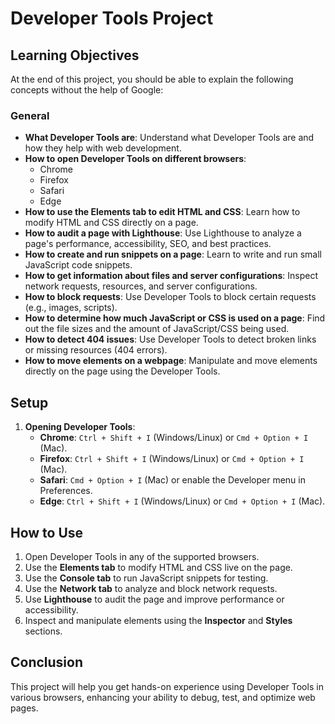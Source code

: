 # Developer Tools Project

## Learning Objectives

At the end of this project, you should be able to explain the following concepts without the help of Google:

### General

- **What Developer Tools are**: Understand what Developer Tools are and how they help with web development.
- **How to open Developer Tools on different browsers**:
  - Chrome
  - Firefox
  - Safari
  - Edge
- **How to use the Elements tab to edit HTML and CSS**: Learn how to modify HTML and CSS directly on a page.
- **How to audit a page with Lighthouse**: Use Lighthouse to analyze a page's performance, accessibility, SEO, and best practices.
- **How to create and run snippets on a page**: Learn to write and run small JavaScript code snippets.
- **How to get information about files and server configurations**: Inspect network requests, resources, and server configurations.
- **How to block requests**: Use Developer Tools to block certain requests (e.g., images, scripts).
- **How to determine how much JavaScript or CSS is used on a page**: Find out the file sizes and the amount of JavaScript/CSS being used.
- **How to detect 404 issues**: Use Developer Tools to detect broken links or missing resources (404 errors).
- **How to move elements on a webpage**: Manipulate and move elements directly on the page using the Developer Tools.

## Setup

1. **Opening Developer Tools**:
   - **Chrome**: `Ctrl + Shift + I` (Windows/Linux) or `Cmd + Option + I` (Mac).
   - **Firefox**: `Ctrl + Shift + I` (Windows/Linux) or `Cmd + Option + I` (Mac).
   - **Safari**: `Cmd + Option + I` (Mac) or enable the Developer menu in Preferences.
   - **Edge**: `Ctrl + Shift + I` (Windows/Linux) or `Cmd + Option + I` (Mac).

## How to Use

1. Open Developer Tools in any of the supported browsers.
2. Use the **Elements tab** to modify HTML and CSS live on the page.
3. Use the **Console tab** to run JavaScript snippets for testing.
4. Use the **Network tab** to analyze and block network requests.
5. Use **Lighthouse** to audit the page and improve performance or accessibility.
6. Inspect and manipulate elements using the **Inspector** and **Styles** sections.

## Conclusion

This project will help you get hands-on experience using Developer Tools in various browsers, enhancing your ability to debug, test, and optimize web pages.

